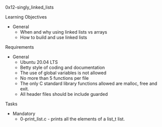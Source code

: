 0x12-singly_linked_lists

Learning Objectives
- General
	- When and why using linked lists vs arrays
	- How to build and use linked lists

Requirements
- General
	- Ubuntu 20.04 LTS
	- Betty style of coding and documentation
	- The use of global variables is not allowed
	- No more than 5 functions per file
	- The only C standard library functions allowed are malloc, free and exit.
	- All header files should be include guarded

Tasks
- Mandatory
	- 0-print_list.c - prints all the elements of a list_t list.
